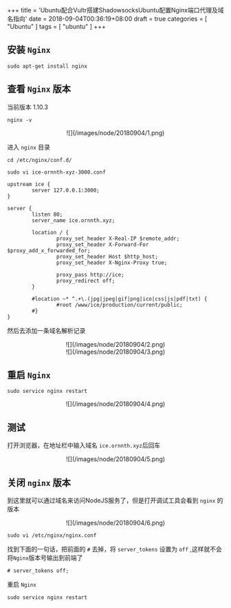 +++
title = 'Ubuntu配合Vultr搭建ShadowsocksUbuntu配置Nginx端口代理及域名指向'
date = 2018-09-04T00:36:19+08:00
draft = true
categories = [ "Ubuntu" ]
tags = [ "ubuntu" ]
+++

## 安装 `Nginx`

```
sudo apt-get install nginx
```

## 查看 `Nginx` 版本

当前版本 1.10.3

```
nginx -v
```

<div align=center>
![](/images/node/20180904/1.png)
</div>

进入 `nginx` 目录

```
cd /etc/nginx/conf.d/
```

```
sudo vi ice-ornnth-xyz-3000.conf
```

```
upstream ice {
        server 127.0.0.1:3000;
}

server {
        listen 80;
        server_name ice.ornnth.xyz;

        location / {
                proxy_set_header X-Real-IP $remote_addr;
                proxy_set_header X-Forward-For $proxy_add_x_forwarded_for;
                proxy_set_header Host $http_host;
                proxy_set_header X-Nginx-Proxy true;

                proxy_pass http://ice;
                proxy_redirect off;
        }

        #location ~* ^.+\.(jpg|jpeg|gif|png|ico|css|js|pdf|txt) {
                #root /www/ice/production/current/public;
        #}
}

```

然后去添加一条域名解析记录

<div align=center>
![](/images/node/20180904/2.png)
</div>

<div align=center>
![](/images/node/20180904/3.png)
</div>

## 重启 `Nginx`

```
sudo service nginx restart
```

<div align=center>
![](/images/node/20180904/4.png)
</div>

## 测试

打开浏览器，在地址栏中输入域名 `ice.ornnth.xyz`后回车

<div align=center>
![](/images/node/20180904/5.png)
</div>

## 关闭 `nginx` 版本
到这里就可以通过域名来访问NodeJS服务了，但是打开调试工具会看到 `nginx` 的版本

<div align=center>
![](/images/node/20180904/6.png)
</div>

```
sudo vi /etc/nginx/nginx.conf
```

找到下面的一句话，把前面的 `#` 去掉，将 `server_tokens` 设置为 `off` ,这样就不会将`Nginx`版本号输出到前端了

```
# server_tokens off;
```

重启 `Nginx`

```
sudo service nginx restart
```


